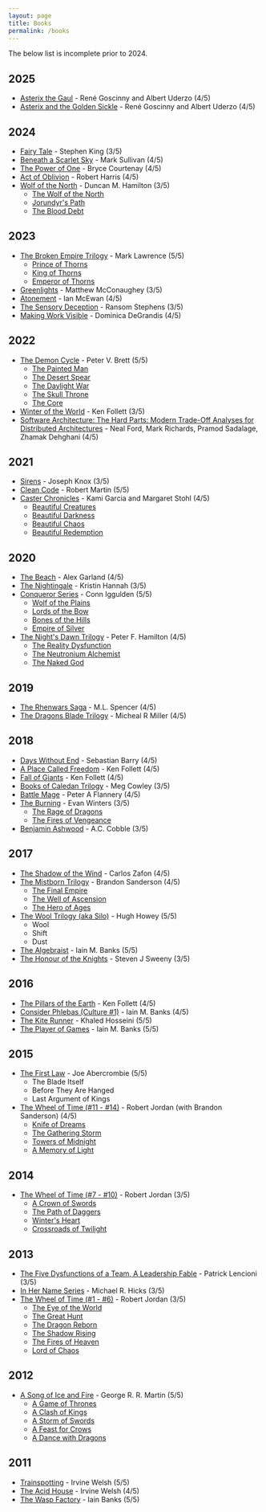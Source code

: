 ```yaml
---
layout: page
title: Books
permalink: /books
---
```


The below list is incomplete prior to 2024.

## 2025

- [Asterix the Gaul](https://en.wikipedia.org/wiki/Asterix_the_Gaul) - René Goscinny and Albert Uderzo (4/5)
- [Asterix and the Golden Sickle](https://en.wikipedia.org/wiki/Asterix_and_the_Golden_Sickle) - René Goscinny and Albert Uderzo (4/5)

## 2024

- [Fairy Tale](https://www.goodreads.com/en/book/show/60177373) - Stephen King (3/5)
- [Beneath a Scarlet Sky](https://www.goodreads.com/book/show/32487617-beneath-a-scarlet-sky) - Mark Sullivan (4/5)
- [The Power of One](https://www.amazon.com/Power-One-Bryce-Courtenay/dp/0140272917) - Bryce Courtenay (4/5)
- [Act of Oblivion](https://www.goodreads.com/book/show/60141403-act-of-oblivion) - Robert Harris (4/5)
- [Wolf of the North](https://www.amazon.com/Wolf-of-the-North-3-book-series/dp/B074CH4BWB) - Duncan M. Hamilton (3/5)
  - [The Wolf of the North](https://www.amazon.com/gp/product/B01MECBG64)
  - [Jorundyr's Path](https://www.amazon.com/gp/product/B06XYNXFBB)
  - [The Blood Debt](https://www.amazon.com/gp/product/B075X1RKSV)

## 2023

- [The Broken Empire Trilogy](https://en.wikipedia.org/wiki/The_Broken_Empire_Trilogy) - Mark Lawrence (5/5)
  - [Prince of Thorns](https://www.goodreads.com/en/book/show/9579634)
  - [King of Thorns](https://www.goodreads.com/book/show/12891107-king-of-thorns)
  - [Emperor of Thorns](https://www.goodreads.com/book/show/15985373-emperor-of-thorns)
- [Greenlights](https://www.amazon.com/Greenlights-Matthew-McConaughey/dp/0593139135) - Matthew McConaughey (3/5)
- [Atonement](https://en.wikipedia.org/wiki/Atonement_(novel)) - Ian McEwan (4/5)
- [The Sensory Deception](https://www.amazon.com/Sensory-Deception-Ransom-Stephens/dp/1611099196) - Ransom Stephens (3/5)
- [Making Work Visible](https://software.safish.com/2023-09-09-making-work-visible-book-review/) - Dominica DeGrandis (4/5) 

## 2022

- [The Demon Cycle](https://www.amazon.com/The-Demon-Cycle-5-book-series/dp/B0771P3VZV) - Peter V. Brett (5/5)
  - [The Painted Man](https://en.wikipedia.org/wiki/The_Painted_Man)
  - [The Desert Spear](https://en.wikipedia.org/wiki/The_Desert_Spear)
  - [The Daylight War](https://en.wikipedia.org/wiki/The_Daylight_War)
  - [The Skull Throne](https://www.goodreads.com/book/show/13630171-the-skull-throne)
  - [The Core](https://www.goodreads.com/book/show/16096968-the-core)
- [Winter of the World](https://en.wikipedia.org/wiki/Winter_of_the_World) - Ken Follett (3/5)
- [Software Architecture: The Hard Parts: Modern Trade-Off Analyses for Distributed Architectures](https://software.safish.com/2022-10-29-architecture-book-review/) - Neal Ford, Mark Richards, Pramod Sadalage, Zhamak Dehghani (4/5)

## 2021

- [Sirens](https://crimebythebook.com/blog/2017/11/22/book-review-sirens-by-joseph-knox) - Joseph Knox (3/5)
- [Clean Code](https://software.safish.com/2021-10-20-book-summary-clean-code/) - Robert Martin (5/5)
- [Caster Chronicles](https://en.wikipedia.org/wiki/Caster_Chronicles) - Kami Garcia and Margaret Stohl (4/5)
  - [Beautiful Creatures](https://en.wikipedia.org/wiki/Beautiful_Creatures_(novel))
  - [Beautiful Darkness](https://en.wikipedia.org/wiki/Beautiful_Darkness)
  - [Beautiful Chaos](https://en.wikipedia.org/wiki/Beautiful_Chaos_(Garcia_and_Stohl_novel))
  - [Beautiful Redemption](https://en.wikipedia.org/wiki/Beautiful_Redemption_(novel))

## 2020

- [The Beach](https://en.wikipedia.org/wiki/The_Beach_(novel)) - Alex Garland (4/5)
- [The Nightingale](https://en.wikipedia.org/wiki/The_Nightingale_(Hannah_novel)) - Kristin Hannah (3/5)
- [Conqueror Series](https://www.goodreads.com/series/44108-conqueror) - Conn Iggulden (5/5)
  - [Wolf of the Plains](https://en.wikipedia.org/wiki/Wolf_of_the_Plains)
  - [Lords of the Bow](https://en.wikipedia.org/wiki/Lords_of_the_Bow)
  - [Bones of the Hills](https://en.wikipedia.org/wiki/Bones_of_the_Hills)
  - [Empire of Silver](https://en.wikipedia.org/wiki/Empire_of_Silver_(novel))
- [The Night's Dawn Trilogy](https://en.wikipedia.org/wiki/The_Night%27s_Dawn_Trilogy) - Peter F. Hamilton (4/5)
  - [The Reality Dysfunction](https://en.wikipedia.org/wiki/The_Reality_Dysfunction)
  - [The Neutronium Alchemist](https://en.wikipedia.org/wiki/The_Neutronium_Alchemist)
  - [The Naked God](https://en.wikipedia.org/wiki/The_Naked_God)

## 2019

- [The Rhenwars Saga](https://www.amazon.com/Complete-Rhenwars-Saga-Fantasy-Pentalogy-ebook/dp/B07KLXCH5X) - M.L. Spencer (4/5)
- [The Dragons Blade Trilogy](https://www.amazon.com/Dragons-Blade-Trilogy-Complete-Fantasy-ebook/dp/B07GYVQQBX#:~:text=Twenty%20years%20pass%20and%20demonic,Only%20Darnuir%20can%20do%20this.) - Micheal R Miller (4/5)

## 2018

- [Days Without End](https://www.amazon.com/Days-Without-End-Sebastian-Barry/dp/0525427368) - Sebastian Barry (4/5)
- [A Place Called Freedom](https://en.wikipedia.org/wiki/A_Place_Called_Freedom) - Ken Follett (4/5)
- [Fall of Giants](https://en.wikipedia.org/wiki/Fall_of_Giants) - Ken Follett (4/5)
- [Books of Caledan Trilogy](https://www.amazon.com/Books-Caledan-Trilogy-Collection-Shattered/dp/1980506744) - Meg Cowley (3/5)
- [Battle Mage](https://www.goodreads.com/book/show/34532979-battle-mage) - Peter A Flannery (4/5)
- [The Burning](https://www.goodreads.com/series/250573-the-burning) - Evan Winters (3/5)
  - [The Rage of Dragons](https://www.goodreads.com/book/show/41952489-the-rage-of-dragons)
  - [The Fires of Vengeance](https://www.goodreads.com/book/show/43174603-the-fires-of-vengeance)
- [Benjamin Ashwood](https://www.amazon.com/Benjamin-Ashwood-6-book-series/dp/B074CBFRLQ) - A.C. Cobble (3/5)

## 2017

- [The Shadow of the Wind](https://en.wikipedia.org/wiki/The_Shadow_of_the_Wind) - Carlos Zafon (4/5)
- [The Mistborn Trilogy](https://en.wikipedia.org/wiki/Mistborn) - Brandon Sanderson (4/5)
  - [The Final Empire](https://en.wikipedia.org/wiki/Mistborn:_The_Final_Empire)
  - [The Well of Ascension](https://en.wikipedia.org/wiki/Mistborn:_The_Well_of_Ascension)
  - [The Hero of Ages](https://en.wikipedia.org/wiki/Mistborn:_The_Hero_of_Ages)
- [The Wool Trilogy (aka Silo)](https://en.wikipedia.org/wiki/Silo_(series)) - Hugh Howey (5/5)
  - Wool
  - Shift
  - Dust
- [The Algebraist](https://en.wikipedia.org/wiki/The_Algebraist) - Iain M. Banks (5/5)
- [The Honour of the Knights](https://www.amazon.com/Honour-Knights-First-Battle-System-ebook/dp/B0047DWCDO) - Steven J Sweeny (3/5)

## 2016

- [The Pillars of the Earth](https://en.wikipedia.org/wiki/The_Pillars_of_the_Earth) - Ken Follett (4/5)
- [Consider Phlebas (Culture #1)](https://en.wikipedia.org/wiki/Consider_Phlebas) - Iain M. Banks (4/5)
- [The Kite Runner](https://en.wikipedia.org/wiki/The_Kite_Runner) - Khaled Hosseini (5/5)
- [The Player of Games](https://en.wikipedia.org/wiki/The_Player_of_Games) - Iain M. Banks (5/5)

## 2015

- [The First Law](https://en.wikipedia.org/wiki/The_First_Law) - Joe Abercrombie (5/5)
  - The Blade Itself
  - Before They Are Hanged
  - Last Argument of Kings
- [The Wheel of Time (#11 - #14)](https://en.wikipedia.org/wiki/The_Wheel_of_Time) - Robert Jordan (with Brandon Sanderson) (4/5)
  - [Knife of Dreams](https://en.wikipedia.org/wiki/Knife_of_Dreams)
  - [The Gathering Storm](https://en.wikipedia.org/wiki/The_Gathering_Storm_(novel))
  - [Towers of Midnight](https://en.wikipedia.org/wiki/Towers_of_Midnight)
  - [A Memory of Light](https://en.wikipedia.org/wiki/A_Memory_of_Light)

## 2014

- [The Wheel of Time (#7 - #10)](https://en.wikipedia.org/wiki/The_Wheel_of_Time) - Robert Jordan (3/5)
  - [A Crown of Swords](https://en.wikipedia.org/wiki/A_Crown_of_Swords)
  - [The Path of Daggers](https://en.wikipedia.org/wiki/The_Path_of_Daggers)
  - [Winter's Heart](https://en.wikipedia.org/wiki/Winter%27s_Heart)
  - [Crossroads of Twilight](https://en.wikipedia.org/wiki/Crossroads_of_Twilight)
  
## 2013

- [The Five Dysfunctions of a Team, A Leadership Fable](https://www.runn.io/blog/5-dysfunctions-of-a-team-summary) - Patrick Lencioni (3/5)
- [In Her Name Series](https://www.goodreads.com/series/62231-in-her-name) - Michael R. Hicks (3/5)
- [The Wheel of Time (#1 - #6)](https://en.wikipedia.org/wiki/The_Wheel_of_Time) - Robert Jordan (3/5)
  - [The Eye of the World](https://en.wikipedia.org/wiki/The_Eye_of_the_World)
  - [The Great Hunt](https://en.wikipedia.org/wiki/The_Great_Hunt)
  - [The Dragon Reborn](https://en.wikipedia.org/wiki/The_Dragon_Reborn)
  - [The Shadow Rising](https://en.wikipedia.org/wiki/The_Shadow_Rising)
  - [The Fires of Heaven](https://en.wikipedia.org/wiki/The_Fires_of_Heaven)
  - [Lord of Chaos](https://en.wikipedia.org/wiki/Lord_of_Chaos)

## 2012

- [A Song of Ice and Fire](https://en.wikipedia.org/wiki/A_Song_of_Ice_and_Fire) - George R. R. Martin (5/5)
  - [A Game of Thrones](https://en.wikipedia.org/wiki/A_Game_of_Thrones)
  - [A Clash of Kings](https://en.wikipedia.org/wiki/A_Clash_of_Kings)
  - [A Storm of Swords](https://en.wikipedia.org/wiki/A_Storm_of_Swords)
  - [A Feast for Crows](https://en.wikipedia.org/wiki/A_Feast_for_Crows)
  - [A Dance with Dragons](https://en.wikipedia.org/wiki/A_Dance_with_Dragons)

## 2011

- [Trainspotting](https://en.wikipedia.org/wiki/Trainspotting_(novel)) - Irvine Welsh (5/5)
- [The Acid House](https://en.wikipedia.org/wiki/The_Acid_House) - Irvine Welsh (4/5)
- [The Wasp Factory](https://en.wikipedia.org/wiki/The_Wasp_Factory) - Iain Banks (5/5)

